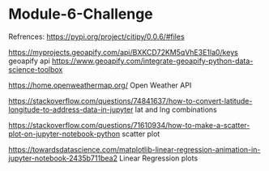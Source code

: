 # Module-6-Challenge

Refrences:
https://pypi.org/project/citipy/0.0.6/#files

https://myprojects.geoapify.com/api/BXKCD72KM5qVhE3E1la0/keys                geoapify api
https://www.geoapify.com/integrate-geoapify-python-data-science-toolbox

https://home.openweathermap.org/   Open Weather API

https://stackoverflow.com/questions/74841637/how-to-convert-latitude-longitude-to-address-data-in-jupyter   lat and lng combinations

https://stackoverflow.com/questions/71610934/how-to-make-a-scatter-plot-on-jupyter-notebook-python     scatter plot

https://towardsdatascience.com/matplotlib-linear-regression-animation-in-jupyter-notebook-2435b711bea2     Linear Regression plots
